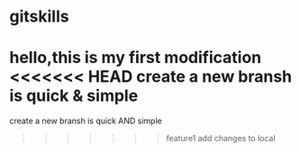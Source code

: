 gitskills
=========
hello,this is my first modification
<<<<<<< HEAD
create a new bransh is quick & simple
=======
create a new bransh is quick AND simple
>>>>>>> feature1
add changes to local